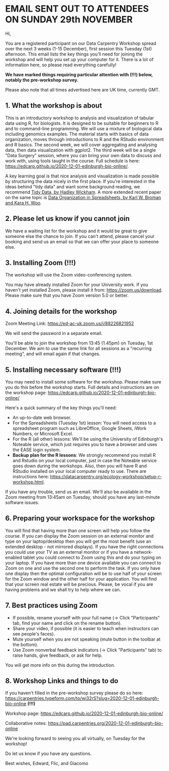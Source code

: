 # EMAIL SENT OUT TO ATTENDEES ON SUNDAY 29th NOVEMBER

Hi,

You are a registered participant on our Data Carpentry Workshop spread over the next 3 weeks (1-15 December), first session this Tuesday (1st) afternoon. This email lists the key things you'll need for joining the workshop and will help you set up your computer for it. There is a lot of information here, so please read everything carefully!  

**We have marked things requiring particular attention with (!!!) below, notably the pre-workshop survey.**

Please also note that all times advertised here are UK time, currently GMT.

## 1. What the workshop is about

This is an introductory workshop to analysis and visualization of tabular data using R, for biologists.
It is designed to be suitable for beginners to R and to command-line programming.
We will use a mixture of biological data including genomics examples.
The material starts with basics of data organization, moves through introductions to R and the RStudio environment and R basics. 
The second week, we will cover aggregating and analysing data, then data visualization with ggplot2.
The third week will be a single "Data Surgery" session, where you can bring your own data to discuss and work with, using tools taught in the course.
Full schedule is here: https://edcarp.github.io/2020-12-01-edinburgh-bio-online/.

A key learning goal is that nice analysis and visualization is made possible by structuring the data nicely in the first place.
If you're interested in the ideas behind "tidy data" and want some background reading, we recommend [Tidy Data, by Hadley Wickham](https://www.jstatsoft.org/article/view/v059i10).
A more extended recent paper on the same topic is [Data Organization in Spreadsheets, by Karl W. Broman and Kara H. Woo](https://doi.org/10.1080/00031305.2017.1375989).

## 2. Please let us know if you cannot join

We have a waiting list for the workshop and it would be great to give someone else the chance to join. If you can't attend, please cancel your booking and send us an email so that we can offer your place to someone else.

## 3. Installing Zoom (!!!)

The workshop will use the Zoom video-conferencing system.

You may have already installed Zoom for your University work. If you haven't yet installed Zoom, please install it from: https://zoom.us/download. Please make sure that you have Zoom version 5.0 or better.

## 4. Joining details for the workshop

Zoom Meeting Link:
https://ed-ac-uk.zoom.us/j/88226821952

We will send the password in a separate email.

You'll be able to join the workshop from 13:45 (1.45pm) on Tuesday, 1st December. We aim to use the same link for all sessions as a "recurring meeting", and will email again if that changes.

## 5. Installing necessary software (!!!)

You may need to install some software for the workshop. Please make sure you do this before the workshop starts. Full details and instructions are on the workshop page: 
https://edcarp.github.io/2020-12-01-edinburgh-bio-online/

Here's a quick summary of the key things you'll need:
* An up-to-date web browser.
* For the Spreadsheets (Tuesday 1st) lesson: You will need access to a spreadsheet program such as LibreOffice, Google Sheets, iWork Numbers, or Microsoft Excel.
* For the R (all other) lessons: We'll be using the University of Edinburgh's Noteable service, which just requires you to have a browser and uses the EASE login system. 
* **Backup plan for the R lessons**: We strongly recommend you install R and Rstudio on your local computer, just in case the Noteable service goes down during the workshops. Also, then you will have R and RStudio installed on your local computer ready to use. There are instructions here: https://datacarpentry.org/ecology-workshop/setup-r-workshop.html.

If you have any trouble, send us an email. We'll also be available in the Zoom meeting from 13:45am on Tuesday, should you have any last-minute software issues.

## 6. Preparing your workspace for the workshop

You will find that having more than one screen will help you follow the course. If you can display the Zoom session on an external monitor and type on your laptop/desktop then you will get the most benefit (use an extended desktop - not mirrored displays). If you have the right connections you could use your TV as an external monitor or if you have a network-enabled tablet you could connect to Zoom using this and do your typing on your laptop. If you have more than one device available you can connect to Zoom on one and use the second one to perform the task. If you only have one display then the optimal configuration will be to use half of your screen for the Zoom window and the other half for your application. You will find that your screen real estate will be precious. Please, be vocal if you are having problems and we shall try to help where we can.

## 7. Best practices using Zoom

* If possible, rename yourself with your full name (→ Click "Participants" tab, find your name and click on the rename button).
* Share your video, if possible (it is easier to teach when instructors can see people's faces).
* Mute yourself when you are not speaking (mute button in the toolbar at the bottom).
* Use Zoom nonverbal feedback indicators (→ Click "Participants" tab) to raise hands, give feedback, or ask for help.

You will get more info on this during the introduction.

## 8. Workshop Links and things to do

If you haven't filled in the pre-workshop survey please do so here: 
https://carpentries.typeform.com/to/wi32rS?slug=2020-12-01-edinburgh-bio-online **(!!!)**

Workshop page:
https://edcarp.github.io/2020-12-01-edinburgh-bio-online/

Collaborative notes: 
https://pad.carpentries.org/2020-12-01-edinburgh-bio-online

We're looking forward to seeing you all virtually, on Tuesday for the workshop!

Do let us know if you have any questions.

Best wishes, 
Edward, Flic, and Giacomo
